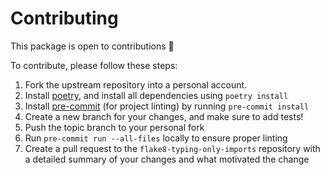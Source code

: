 # Contributing

This package is open to contributions 👏

To contribute, please follow these steps:

1. Fork the upstream repository into a personal account.
2. Install [poetry](https://python-poetry.org/), and install all dependencies using ``poetry install``
3. Install [pre-commit](https://pre-commit.com/) (for project linting) by running ``pre-commit install``
4. Create a new branch for your changes, and make sure to add tests!
5. Push the topic branch to your personal fork
6. Run `pre-commit run --all-files` locally to ensure proper linting
6. Create a pull request to the  `flake8-typing-only-imports` repository with a detailed summary of your changes and what motivated the change
